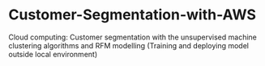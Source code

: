# Customer-Segmentation-with-AWS
Cloud computing: Customer segmentation with the unsupervised machine clustering algorithms and RFM modelling (Training and deploying model outside local environment)
